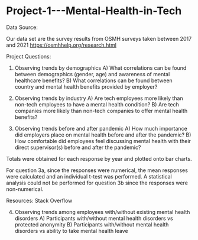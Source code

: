 # Project-1---Mental-Health-in-Tech

Data Source:

Our data set are the survey results from OSMH surveys taken between 2017 and 2021
https://osmhhelp.org/research.html

Project Questions:

1. Observing trends by demographics
A) What correlations can be found between demographics (gender, age) and awareness of mental healthcare benefits?
B) What correlations can be found between country and mental health benefits provided by employer?

2. Observing trends by industry
A) Are tech employees more likely than non-tech employees to have a mental health condition?
B) Are tech companies more likely than non-tech companies to offer mental health benefits?

3. Observing trends before and after pandemic
A) How much importance did employers place on mental health before and after the pandemic?
B) How comfortable did employees feel discussing mental health with their direct supervisor(s) before and after the pandemic?

Totals were obtained for each response by year and plotted onto bar charts.

For question 3a, since the responses were numerical, the mean responses were calculated and an individual t-test was performed. A statistical analysis could not be performed for question 3b since the responses were non-numerical.

Resources:
Stack Overflow

4. Observing trends among employees with/without existing mental health disorders
A) Participants with/without mental health disorders vs protected anonymity
B) Participants with/without mental health disorders vs ability to take mental health leave

